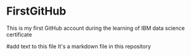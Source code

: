 # FirstGitHub
This is my first GitHub account during the learning of IBM data science certificate

#add text to this file
It's a markdown file in this repository
